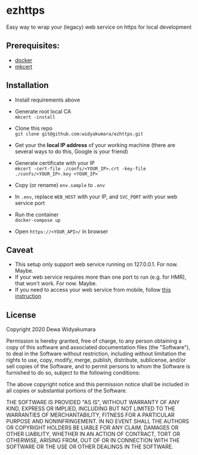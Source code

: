 # ezhttps
Easy way to wrap your (legacy) web service on https for local development

## Prerequisites:
* [docker](https://www.docker.com/products/docker-desktop)
* [mkcert](https://github.com/FiloSottile/mkcert)

## Installation
* Install requirements above

* Generate root local CA  
  `mkcert -install`

* Clone this repo  
  `git clone git@github.com:widyakumara/ezhttps.git`

* Get your the **local IP address** of your working machine (there are several ways to do this, Google is your friend)

* Generate certificate with your IP  
  `mkcert -cert-file ./confs/<YOUR_IP>.crt -key-file ./confs/<YOUR_IP>.key <YOUR_IP>`

* Copy (or rename) `env.sample` to `.env`

* In `.env`, replace `WEB_HOST` with your IP, and `SVC_PORT` with your web service port  
  
* Run the container  
 `docker-compose up`

* Open `https://<YOUR_API>/` in browser

## Caveat
* This setup only support web service running on 127.0.0.1. For now. Maybe.
* If your web service requires more than one port to run (e.g. for HMR), that won't work. For now. Maybe.
* If you need to access your web service from mobile, follow [this instruction](https://github.com/FiloSottile/mkcert#mobile-devices)

## License

Copyright 2020 Dewa Widyakumara

Permission is hereby granted, free of charge, to any person obtaining a copy of this software and associated documentation files (the "Software"), to deal in the Software without restriction, including without limitation the rights to use, copy, modify, merge, publish, distribute, sublicense, and/or sell copies of the Software, and to permit persons to whom the Software is furnished to do so, subject to the following conditions:

The above copyright notice and this permission notice shall be included in all copies or substantial portions of the Software.

THE SOFTWARE IS PROVIDED "AS IS", WITHOUT WARRANTY OF ANY KIND, EXPRESS OR IMPLIED, INCLUDING BUT NOT LIMITED TO THE WARRANTIES OF MERCHANTABILITY, FITNESS FOR A PARTICULAR PURPOSE AND NONINFRINGEMENT. IN NO EVENT SHALL THE AUTHORS OR COPYRIGHT HOLDERS BE LIABLE FOR ANY CLAIM, DAMAGES OR OTHER LIABILITY, WHETHER IN AN ACTION OF CONTRACT, TORT OR OTHERWISE, ARISING FROM, OUT OF OR IN CONNECTION WITH THE SOFTWARE OR THE USE OR OTHER DEALINGS IN THE SOFTWARE.

